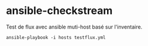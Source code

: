 # ansible-checkstream
Test de flux avec ansible muti-host basé sur l'inventaire.
```
ansible-playbook -i hosts testflux.yml
```
